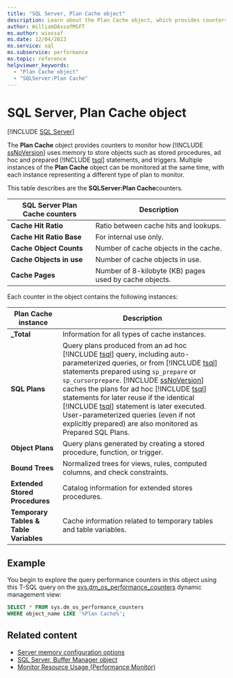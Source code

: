 ```yaml
---
title: "SQL Server, Plan Cache object"
description: Learn about the Plan Cache object, which provides counters to monitor how SQL Server uses memory to store objects such as stored procedures and triggers.
author: WilliamDAssafMSFT
ms.author: wiassaf
ms.date: 12/04/2023
ms.service: sql
ms.subservice: performance
ms.topic: reference
helpviewer_keywords:
  - "Plan Cache object"
  - "SQLServer:Plan Cache"
---
```

# SQL Server, Plan Cache object
 [!INCLUDE [SQL Server](../../includes/applies-to-version/sqlserver.md)]

  The **Plan Cache** object provides counters to monitor how [!INCLUDE [ssNoVersion](../../includes/ssnoversion-md.md)] uses memory to store objects such as stored procedures, ad hoc and prepared [!INCLUDE [tsql](../../includes/tsql-md.md)] statements, and triggers. Multiple instances of the **Plan Cache** object can be monitored at the same time, with each instance representing a different type of plan to monitor.  
  
 This table describes are the **SQLServer:Plan Cache**counters.  
  
|SQL Server Plan Cache counters|Description|  
|------------------------------------|-----------------|  
|**Cache Hit Ratio**|Ratio between cache hits and lookups.|  
|**Cache Hit Ratio Base**|For internal use only.| 
|**Cache Object Counts**|Number of cache objects in the cache.|  
|**Cache Objects in use**|Number of cache objects in use.|  
|**Cache Pages**|Number of 8-kilobyte (KB) pages used by cache objects.|  
  
 Each counter in the object contains the following instances:  
  
|Plan Cache instance|Description|  
|-------------------------|-----------------|  
|**_Total**|Information for all types of cache instances.|  
|**SQL Plans**|Query plans produced from an ad hoc [!INCLUDE [tsql](../../includes/tsql-md.md)] query, including auto-parameterized queries, or from [!INCLUDE [tsql](../../includes/tsql-md.md)] statements prepared using `sp_prepare` or `sp_cursorprepare`. [!INCLUDE [ssNoVersion](../../includes/ssnoversion-md.md)] caches the plans for ad hoc [!INCLUDE [tsql](../../includes/tsql-md.md)] statements for later reuse if the identical [!INCLUDE [tsql](../../includes/tsql-md.md)] statement is later executed. User-parameterized queries (even if not explicitly prepared) are also monitored as Prepared SQL Plans.|  
|**Object Plans**|Query plans generated by creating a stored procedure, function, or trigger.|  
|**Bound Trees**|Normalized trees for views, rules, computed columns, and check constraints.|  
|**Extended Stored Procedures**|Catalog information for extended stores procedures.|  
|**Temporary Tables & Table Variables**|Cache information related to temporary tables and table variables.|  
  
## Example

You begin to explore the query performance counters in this object using this T-SQL query on the [sys.dm_os_performance_counters](../system-dynamic-management-views/sys-dm-os-performance-counters-transact-sql.md) dynamic management view:

```sql
SELECT * FROM sys.dm_os_performance_counters
WHERE object_name LIKE '%Plan Cache%';
```  


## Related content

- [Server memory configuration options](../../database-engine/configure-windows/server-memory-server-configuration-options.md)
- [SQL Server, Buffer Manager object](sql-server-buffer-manager-object.md)
- [Monitor Resource Usage (Performance Monitor)](monitor-resource-usage-system-monitor.md)
